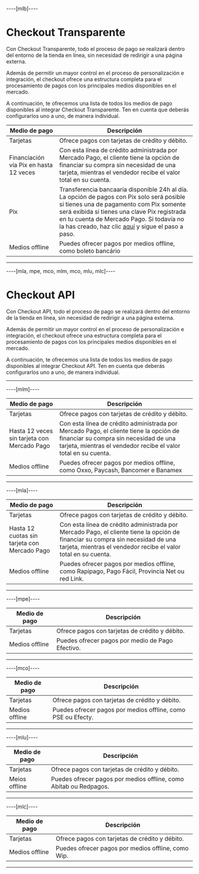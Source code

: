 ----[mlb]----
# Checkout Transparente

Con Checkout Transparente, todo el proceso de pago se realizará dentro del entorno de la tienda en línea, sin necesidad de redirigir a una página externa.

Además de permitir un mayor control en el proceso de personalización e integración, el checkout ofrece una estructura completa para el procesamiento de pagos con los principales medios disponibles en el mercado. 

A continuación, te ofrecemos una lista de todos los medios de pago disponibles al integrar Checkout Transparente. Ten en cuenta que deberás configurarlos uno a uno, de manera individual.


| Medio de pago | Descripción |
|---|---|
| Tarjetas | Ofrece pagos con tarjetas de crédito y débito. |
| Financiación vía Pix en hasta 12 veces | Con esta línea de crédito administrada por Mercado Pago, el cliente tiene la opción de financiar su compra sin necesidad de una tarjeta, mientras el vendedor recibe el valor total en su cuenta. |
| Pix | Transferencia bancaaria disponible 24h al día. La opción de pagos con Pix solo será posible si tienes una  de pagamento com Pix somente será exibida si tienes una clave Pix registrada en tu cuenta de Mercado Pago. Si todavía no la has creado, haz clic [aquí](https://www.youtube.com/watch?v=60tApKYVnkA) y sigue el paso a paso. |
| Medios offline | Puedes ofrecer pagos por medios offline, como boleto bancário |

------------

----[mla, mpe, mco, mlm, mco, mlu, mlc]----
# Checkout API

Con Checkout API, todo el proceso de pago se realizará dentro del entorno de la tienda en línea, sin necesidad de redirigir a una página externa. 

Además de permitir un mayor control en el proceso de personalización e integración, el checkout ofrece una estructura completa para el procesamiento de pagos con los principales medios disponibles en el mercado. 

A continuación, te ofrecemos una lista de todos los medios de pago disponibles al integrar Checkout API. Ten en cuenta que deberás configurarlos uno a uno, de manera individual.

------------

----[mlm]----

| Medio de pago | Descripción |
|---|---|
| Tarjetas | Ofrece pagos con tarjetas de crédito y débito. |
| Hasta 12 veces sin tarjeta con Mercado Pago | Con esta línea de crédito administrada por Mercado Pago, el cliente tiene la opción de financiar su compra sin necesidad de una tarjeta, mientras el vendedor recibe el valor total en su cuenta. |
| Medios offline | Puedes ofrecer pagos por medios offline, como Oxxo, Paycash, Bancomer e Banamex |


------------

----[mla]----

| Medio de pago | Descripción |
|---|---|
| Tarjetas | Ofrece pagos con tarjetas de crédito y débito. |
| Hasta 12 cuotas sin tarjeta con Mercado Pago | Con esta línea de crédito administrada por Mercado Pago, el cliente tiene la opción de financiar su compra sin necesidad de una tarjeta, mientras el vendedor recibe el valor total en su cuenta. |
| Medios offline | Puedes ofrecer pagos por medios offline, como Rapipago, Pago Fácil, Provincia Net ou red Link. |

------------

----[mpe]----

| Medio de pago | Descripción |
|---|---|
| Tarjetas | Ofrece pagos con tarjetas de crédito y débito. |
| Medios offline | Puedes ofrecer pagos por medio de Pago Efectivo. |

------------

----[mco]----

| Medio de pago | Descripción |
|---|---|
| Tarjetas | Ofrece pagos con tarjetas de crédito y débito. |
| Medios offline | Puedes ofrecer pagos por medios offline, como PSE ou Efecty. |

------------

----[mlu]----

| Medio de pago | Descripción |
|---|---|
| Tarjetas | Ofrece pagos con tarjetas de crédito y débito. |
| Meios offline | Puedes ofrecer pagos por medios offline, como Abitab ou Redpagos. |

------------

----[mlc]----

| Medio de pago | Descripción |
|---|---|
| Tarjetas | Ofrece pagos con tarjetas de crédito y débito. |
| Medios offline | Puedes ofrecer pagos por medios offline, como Wip. |

------------

